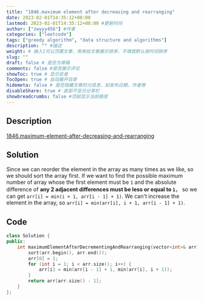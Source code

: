 ```yaml
---
title: "1846.maximum element after decreasing and rearranging"
date: 2023-02-01T14:35:12+08:00
lastmod: 2023-02-01T14:35:12+08:00 #更新时间
author: ["zwyyy456"] #作者
categories: ["leetcode"]
tags: ["greedy algorithm", "data structure and algorithms"]
description: "" #描述
weight: # 输入1可以顶置文章，用来给文章展示排序，不填就默认按时间排序
slug: ""
draft: false # 是否为草稿
comments: false #是否展示评论
showToc: true # 显示目录
TocOpen: true # 自动展开目录
hidemeta: false # 是否隐藏文章的元信息，如发布日期、作者等
disableShare: true # 底部不显示分享栏
showbreadcrumbs: false #顶部显示当前路径
---
```

## Description
[1846.maximum-element-after-decreasing-and-rearranging](https://leetcode.com/problems/maximum-element-after-decreasing-and-rearranging/)

## Solution
Since we can reorder the element in the array as many times as we like, so we should sort the array first.
If we want to find the possible maximum number of array whose the first element must be `1` and the absolute difference of **any 2 adjacent differences must be less or equal to `1`**， so we can get `arr[i] = min(i + 1, arr[i - 1] + 1)`. We can't increase the element in the array, so `arr[i] = min(arr[i], i + 1, arr[i - 1] + 1)`.

## Code
```cpp
class Solution {
public:
    int maximumElementAfterDecrementingAndRearranging(vector<int>& arr) {
        sort(arr.begin(), arr.end());
        arr[0] = 1;
        for (int i = 1; i < arr.size(); i++) {
            arr[i] = min(arr[i - 1] + 1, min(arr[i], i + 1));
        }
        return arr[arr.size() - 1];
    }
};
```